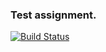 
### Test assignment.

[![Build Status](https://travis-ci.org/dentuzhik/test-assignment.png?branch=master)](https://travis-ci.org/dentuzhik/test-assignment)